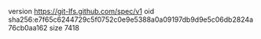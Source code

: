 version https://git-lfs.github.com/spec/v1
oid sha256:e7f65c6244729c5f0752c0e9e5388a0a09197db9d9e5c06db2824a76cb0aa162
size 7418
